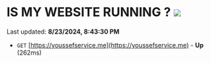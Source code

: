 # IS MY WEBSITE RUNNING ? [![](https://img.shields.io/static/v1?label=Sponsor&message=%E2%9D%A4&logo=GitHub&color=%23fe8e86)](https://github.com/sponsors/Youssef-Lehmam)

Last updated: **8/23/2024, 8:43:30 PM**

- `GET` [https://youssefservice.me](https://youssefservice.me) - **Up** (262ms)
